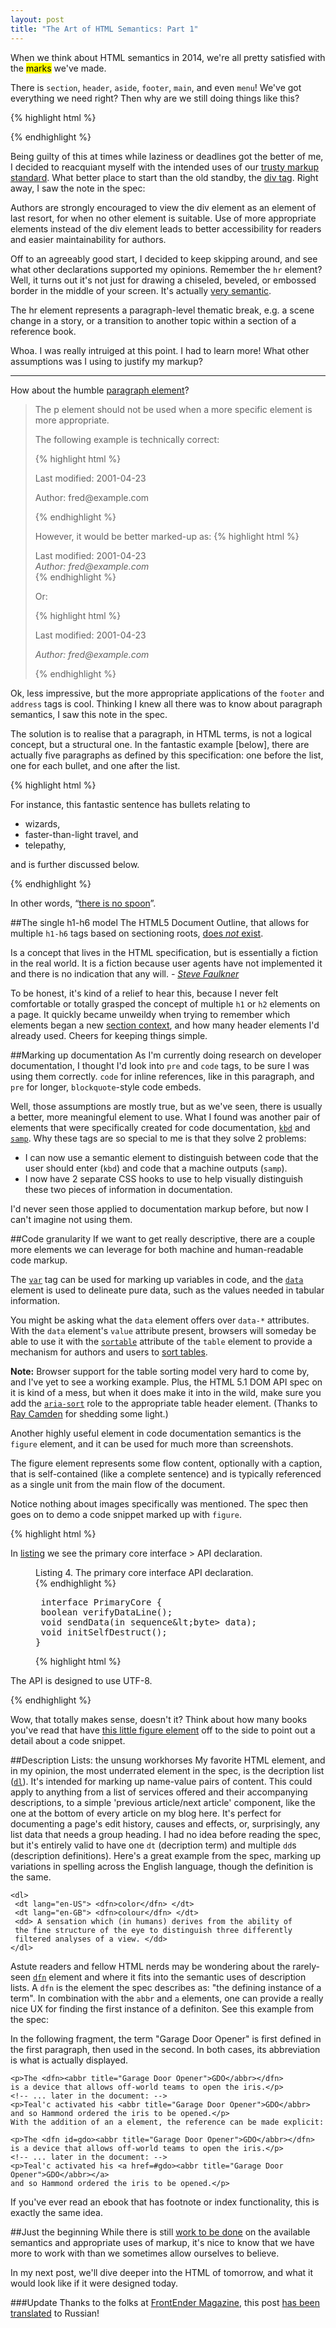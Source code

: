```yaml
---
layout: post
title: "The Art of HTML Semantics: Part 1"
---
```


When we think about HTML semantics in <time datetime="{{page.date}}" title="{{page.date}}">2014</time>, we're all pretty satisfied with the <mark>marks</mark> we've made.

There is `section`, `header`, `aside`, `footer`, `main`, and even `menu`! We've got everything we need right? Then why are we still doing things like this?

{% highlight html %}
<body class="article">
<div class="content">
{% endhighlight %}

Being guilty of this at times while laziness or deadlines got the better of me, I decided to reacquiant myself with the intended uses of our [trusty markup standard](https://developer.mozilla.org/en-US/docs/Web/HTML). What better place to start than the old standby, the [div tag](http://www.w3.org/html/wg/drafts/html/master/grouping-content.html#the-div-element). Right away, I saw the note in the spec:

>
Authors are strongly encouraged to view the div element as an element of last resort, for when no other element is suitable. Use of more appropriate elements instead of the div element leads to better accessibility for readers and easier maintainability for authors.
>

Off to an agreeably good start, I decided to keep skipping around, and see what other declarations supported my opinions. Remember the `hr` element? Well, it turns out it's not just for drawing a chiseled, beveled, or embossed border in the middle of your screen. It's actually [very semantic](http://www.w3.org/html/wg/drafts/html/master/grouping-content.html#the-hr-element).

>
The hr element represents a paragraph-level thematic break, e.g. a scene change in a story, or a transition to another topic within a section of a reference book.
>

Whoa. I was really intruiged at this point. I had to learn more! What other assumptions was I using to justify my markup?
<hr/>

How about the humble [paragraph element](http://www.w3.org/html/wg/drafts/html/master/grouping-content.html#the-p-element)?

<blockquote>
The p element should not be used when a more specific element is more appropriate.

The following example is technically correct:

{% highlight html %}
<section>
 <p>Last modified: 2001-04-23</p>
 <p>Author: fred@example.com</p>
</section>
{% endhighlight %}

However, it would be better marked-up as:
{% highlight html %}
<section>
 <footer>Last modified: 2001-04-23</footer>
 <address>Author: fred@example.com</address>
</section>
{% endhighlight %}

Or:

{% highlight html %}
<section>
 <footer>
  <p>Last modified: 2001-04-23</p>
  <address>Author: fred@example.com</address>
 </footer>
</section>

{% endhighlight %}
</blockquote>

Ok, less impressive, but the more appropriate applications of the `footer` and `address` tags is cool. Thinking I knew all there was to know about paragraph semantics, I saw this note in the spec.

>
The solution is to realise that a paragraph, in HTML terms, is not a logical concept, but a structural one. In the fantastic example [below], there are actually five paragraphs as defined by this specification: one before the list, one for each bullet, and one after the list.

{% highlight html %}
<p>For instance, this fantastic sentence has bullets relating to</p>
<ul><li>wizards,
 <li>faster-than-light travel, and
 <li>telepathy,</ul>
<p>and is further discussed below.</p>
{% endhighlight %}

In other words, “[there is no spoon](http://www.youtube.com/watch?v=XO0pcWxcROI)”.

##The single h1-h6 model
The HTML5 Document Outline, that allows for multiple `h1-h6` tags based on sectioning roots, [does *not* exist](http://blog.paciellogroup.com/2013/10/html5-document-outline/).

>
Is a concept that lives in the HTML specification, but is essentially a fiction in the real world. It is a fiction because user agents have not implemented it and there is no indication that any will.
<cite>- [Steve Faulkner](twitter.com/stevefaulkner)</cite>
>

To be honest, it's kind of a relief to hear this, because I never felt comfortable or totally grasped the concept of multiple `h1` or `h2` elements on a page. It quickly became unweildy when trying to remember which elements began a new [section context](http://www.w3.org/TR/html5/sections.html#outlines), and how many header elements I'd already used. Cheers for keeping things simple.

##Marking up documentation
As I'm currently doing research on developer documentation, I thought I'd look into `pre` and `code` tags, to be sure I was using them correctly. `code` for inline references, like in this paragraph, and `pre` for longer, `blockquote`-style code embeds.

Well, those assumptions are mostly true, but as we've seen, there is usually a better, more meaningful element to use. What I found was another pair of elements that were specifically created for code documentation, [`kbd`](http://www.w3.org/html/wg/drafts/html/master/text-level-semantics.html#the-kbd-element) and [`samp`](http://www.w3.org/html/wg/drafts/html/master/text-level-semantics.html#the-samp-element). Why these tags are so special to me is that they solve 2 problems:

+ I can now use a semantic element to distinguish between code that the user should enter (`kbd`) and code that a machine outputs (`samp`).
+ I now have 2 separate CSS hooks to use to help visually distinguish these two pieces of information in documentation.

I'd never seen those applied to documentation markup before, but now I can't imagine not using them.

##Code granularity
If we want to get really descriptive, there are a couple more elements we can leverage for both machine and human-readable code markup.

The [`var`](http://www.w3.org/html/wg/drafts/html/master/text-level-semantics.html#the-var-element) tag can be used for marking up variables in code, and the [`data`](http://www.w3.org/html/wg/drafts/html/master/text-level-semantics.html#the-data-element) element is used to delineate pure data, such as the values needed in tabular information.

You might be asking what the `data` element offers over `data-*` attributes. With the `data` element's `value`  attribute present, browsers will someday be able to use it with the [`sortable`](http://www.w3.org/html/wg/drafts/html/master/tabular-data.html#attr-table-sortable) attribute of the `table` element to provide a mechanism for authors and users to [sort tables](http://www.w3.org/html/wg/drafts/html/master/tabular-data.html#table-sorting-model).

<aside>
<strong>Note:</strong> Browser support for the table sorting model very hard to come by, and I've yet to see a working example. Plus, the HTML 5.1 DOM API spec on it is kind of a mess, but when it does make it into in the wild, make sure you add the <a href="http://www.w3.org/TR/wai-aria/states_and_properties#aria-sort"><code>aria-sort</code></a> role to the appropriate table header element. (Thanks to <a href="http://www.raymondcamden.com/">Ray Camden</a> for shedding some light.)
</aside>

Another highly useful element in code documentation semantics is the `figure` element, and it can be used for much more than screenshots.

>
The figure element represents some flow content, optionally with a caption, that is self-contained (like a complete sentence) and is typically referenced as a single unit from the main flow of the document.
>

Notice nothing about images specifically was mentioned. The spec then goes on to demo a code snippet marked up with `figure`.

{% highlight html %}
<p>In <a href="#l4">listing</a> we see the primary core interface
> API declaration.</p>
<figure id="l4">
 <figcaption>Listing 4. The primary core interface API declaration.</figcaption>
{% endhighlight %}

<pre>
 interface PrimaryCore {
 boolean verifyDataLine();
 void sendData(in sequence&amp;lt;byte> data);
 void initSelfDestruct();
}
</pre>

{% highlight html %}
</figure>
<p>The API is designed to use UTF-8.</p>
{% endhighlight %}

Wow, that totally makes sense, doesn't it? Think about how many books you've read that have [this little figure element](http://www.codinghorror.com/blog/2007/12/on-the-meaning-of-coding-horror.html) off to the side to point out a detail about a code snippet.

##Description Lists: the unsung workhorses
My favorite HTML element, and in my opinion, the most underrated element in the spec, is the decription list ([`dl`](http://www.w3.org/TR/html5/grouping-content.html#the-dl-element)). It's intended for marking up name-value pairs of content. This could apply to anything from a list of services offered and their accompanying descriptions, to a simple 'previous article/next article' component, like the one at the bottom of every article on my blog here. It's perfect for documenting a page's edit history, causes and effects, or, surprisingly, any list data that needs a group heading. I had no idea before reading the spec, but it's entirely valid to have one `dt` (decription term) and multiple `dd`s (description definitions). Here's a great example from the spec, marking up variations in spelling across the English language, though the definition is the same.

```
<dl>
 <dt lang="en-US"> <dfn>color</dfn> </dt>
 <dt lang="en-GB"> <dfn>colour</dfn> </dt>
 <dd> A sensation which (in humans) derives from the ability of
 the fine structure of the eye to distinguish three differently
 filtered analyses of a view. </dd>
</dl>
```

Astute readers and fellow HTML nerds may be wondering about the rarely-seen [`dfn`](http://www.w3.org/TR/html5/text-level-semantics.html#the-dfn-element) element and where it fits into the semantic uses of description lists. A `dfn` is the element the spec describes as: "the defining instance of a term". In combination with the `abbr` and `a` elements, one can provide a really nice UX for finding the first instance of a definiton. See this example from the spec:

>
In the following fragment, the term "Garage Door Opener" is first defined in the first paragraph, then used in the second. In both cases, its abbreviation is what is actually displayed.
>

```
<p>The <dfn><abbr title="Garage Door Opener">GDO</abbr></dfn>
is a device that allows off-world teams to open the iris.</p>
<!-- ... later in the document: -->
<p>Teal'c activated his <abbr title="Garage Door Opener">GDO</abbr>
and so Hammond ordered the iris to be opened.</p>
With the addition of an a element, the reference can be made explicit:

<p>The <dfn id=gdo><abbr title="Garage Door Opener">GDO</abbr></dfn>
is a device that allows off-world teams to open the iris.</p>
<!-- ... later in the document: -->
<p>Teal'c activated his <a href=#gdo><abbr title="Garage Door Opener">GDO</abbr></a>
and so Hammond ordered the iris to be opened.</p>
```

If you've ever read an ebook that has footnote or index functionality, this is exactly the same idea.


##Just the beginning
While there is still [work to be done](http://alistapart.com/comments/battle-for-the-body-field#336421) on the available semantics and appropriate uses of markup, it's nice to know that we have more to work with than we sometimes allow ourselves to believe.

In my next post, we'll dive deeper into the HTML of tomorrow, and what it would look like if it were designed today.

###Update
Thanks to the folks at [FrontEnder Magazine](https://twitter.com/frontenderinfo), this post [has been translated](http://frontender.info/the-art-of-html-semantics-pt1/) to Russian!
